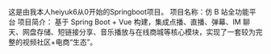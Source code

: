 这是由我本人heiyuk6从0开始的Springboot项目。
项目名称：仿 B 站全功能平台
项目简介： 基于 Spring Boot + Vue 构建，集成点播、直播、弹幕、IM 聊天、网盘存储、短链接分享、音乐播放与在线商城等核心模块，实现了一套较为完整的视频社区+电商“生态”。
